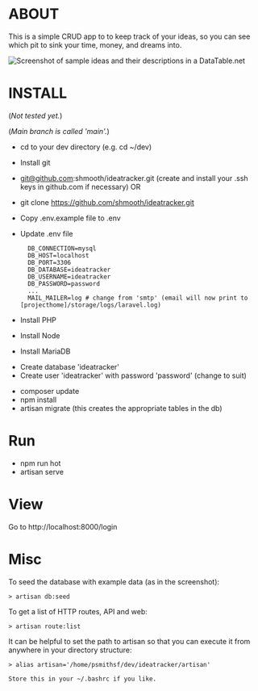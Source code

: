 # ABOUT

This is a simple CRUD app to to keep track of your ideas, so you can see which pit to sink your time, money, and dreams into.

![Screenshot of sample ideas and their descriptions in a DataTable.net](https://repository-images.githubusercontent.com/364119798/c8419780-adc0-11eb-8754-e5b60a18ef9d)


# INSTALL

(*Not tested yet.*)

(*Main branch is called 'main'.*)


* cd to your dev directory (e.g. cd ~/dev)
* Install git
* git@github.com:shmooth/ideatracker.git (create and install your .ssh keys in github.com if necessary) OR
* git clone https://github.com/shmooth/ideatracker.git 
* Copy .env.example file to .env
* Update .env file
   
        DB_CONNECTION=mysql
        DB_HOST=localhost
        DB_PORT=3306
        DB_DATABASE=ideatracker
        DB_USERNAME=ideatracker
        DB_PASSWORD=password
        ...
        MAIL_MAILER=log # change from 'smtp' (email will now print to [projecthome]/storage/logs/laravel.log)
 
* Install PHP
* Install Node
* Install MariaDB
-   Create database 'ideatracker'
-   Create user 'ideatracker' with password 'password' (change to suit)
* composer update
* npm install
* artisan migrate (this creates the appropriate tables in the db)


# Run

* npm run hot
* artisan serve


# View

Go to http://localhost:8000/login


# Misc

To seed the database with example data (as in the screenshot):

    > artisan db:seed

To get a list of HTTP routes, API and web:

    > artisan route:list

It can be helpful to set the path to artisan so that you can execute it from anywhere in your directory structure:

    > alias artisan='/home/psmithsf/dev/ideatracker/artisan'

    Store this in your ~/.bashrc if you like.





